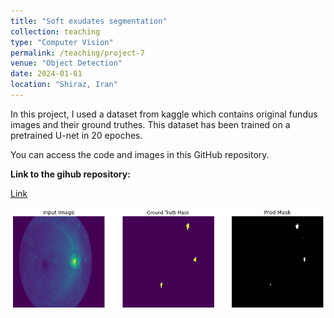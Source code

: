 ```yaml
---
title: "Soft exudates segmentation"
collection: teaching
type: "Computer Vision"
permalink: /teaching/project-7
venue: "Object Detection"
date: 2024-01-01
location: "Shiraz, Iran"
---
```


In this project, I used a dataset from kaggle which contains original fundus images and their ground truthes. 
This dataset has been trained on a pretrained U-net in 20 epoches.

You can access the code and images in this GitHub repository.

**Link to the gihub repository:**

[Link](https://github.com/PouyaSonej/soft-exudate-segmentation-U-Net.git)

![image](/images/Project7.png)
